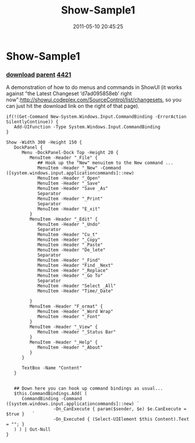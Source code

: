 ﻿---
pid:            2669
parent:         2668
children:       4421
poster:         Joel Bennett
title:          Show-Sample1
date:           2011-05-10 20:45:25
description:    A demonstration of how to do menus and commands in ShowUI (it works against "the Latest Changeset ‘d7ad095858eb’ right now":http://showui.codeplex.com/SourceControl/list/changesets, so you can just hit the download link on the right of that page).
format:         posh
---

# Show-Sample1

### [download](2669.ps1) [parent](2668.md) [4421](4421.md)

A demonstration of how to do menus and commands in ShowUI (it works against "the Latest Changeset ‘d7ad095858eb’ right now":http://showui.codeplex.com/SourceControl/list/changesets, so you can just hit the download link on the right of that page).

```posh
if(!(Get-Command New-System.Windows.Input.CommandBinding -ErrorAction SilentlyContinue)) {
   Add-UIFunction -Type System.Windows.Input.CommandBinding
}

Show -Width 300 -Height 150 {
   DockPanel {
      Menu -DockPanel-Dock Top -Height 20 {
         MenuItem -Header "_File" {
            ## Hook up the "New" menuitem to the New command ...
            MenuItem -Header "_New" -Command ([system.windows.input.applicationcommands]::new)
            MenuItem -Header "_Open"
            MenuItem -Header "_Save"
            MenuItem -Header "Save _As"
            Separator
            MenuItem -Header "_Print"
            Separator
            MenuItem -Header "E_xit"
         }
         MenuItem -Header "_Edit" {
            MenuItem -Header "_Undo"
            Separator
            MenuItem -Header "Cu_t"
            MenuItem -Header "_Copy"
            MenuItem -Header "_Paste"
            MenuItem -Header "De_lete"
            Separator
            MenuItem -Header "_Find"
            MenuItem -Header "Find _Next"
            MenuItem -Header "_Replace"
            MenuItem -Header "_Go To"
            Separator
            MenuItem -Header "Select _All"
            MenuItem -Header "Time/_Date"
            
         }
         MenuItem -Header "F_ormat" {
            MenuItem -Header "_Word Wrap"
            MenuItem -Header "_Font"
         }
         MenuItem -Header "_View" {
            MenuItem -Header "_Status Bar"
         }
         MenuItem -Header "_Help" {
            MenuItem -Header "_About"
         }
      }
      
      TextBox -Name "Content"
   }
   
   
   ## Down here you can hook up command bindings as usual...
   $this.CommandBindings.Add( (
      CommandBinding -Command ([system.windows.input.applicationcommands]::new) `
                  -On_CanExecute { param($sender, $e) $e.CanExecute = $true }   `
                  -On_Executed { (Select-UIElement $this Content).Text = ""; } 
   ) ) | Out-Null
}
```
